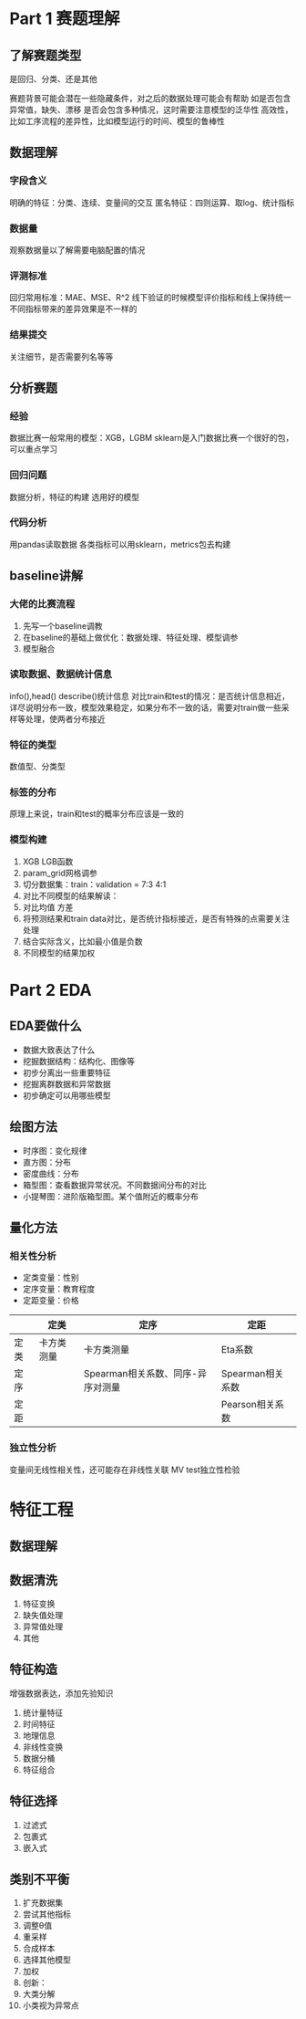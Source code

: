 # Part 1 赛题理解
## 了解赛题类型
是回归、分类、还是其他

赛题背景可能会潜在一些隐藏条件，对之后的数据处理可能会有帮助
如是否包含异常值，缺失、漂移
是否会包含多种情况，这时需要注意模型的泛华性
高效性，比如工序流程的差异性，比如模型运行的时间、模型的鲁棒性
## 数据理解
### 字段含义
明确的特征：分类、连续、变量间的交互
匿名特征：四则运算、取log、统计指标
### 数据量
观察数据量以了解需要电脑配置的情况
### 评测标准
回归常用标准：MAE、MSE、R^2
线下验证的时候模型评价指标和线上保持统一
不同指标带来的差异效果是不一样的
### 结果提交
关注细节，是否需要列名等等
## 分析赛题
### 经验
数据比赛一般常用的模型：XGB，LGBM
sklearn是入门数据比赛一个很好的包，可以重点学习
### 回归问题
数据分析，特征的构建
选用好的模型
### 代码分析
用pandas读取数据
各类指标可以用sklearn，metrics包去构建
## baseline讲解
### 大佬的比赛流程
1. 先写一个baseline调教
2. 在baseline的基础上做优化：数据处理、特征处理、模型调参
3. 模型融合
### 读取数据、数据统计信息
info(),head()
describe()统计信息
对比train和test的情况：是否统计信息相近，详尽说明分布一致，模型效果稳定，如果分布不一致的话，需要对train做一些采样等处理，使两者分布接近
### 特征的类型
数值型、分类型
### 标签的分布
原理上来说，train和test的概率分布应该是一致的
### 模型构建
1. XGB LGB函数
2. param_grid网格调参
3. 切分数据集：train：validation = 7:3    4:1
4. 对比不同模型的结果解读：
  1. 对比均值 方差
  2. 将预测结果和train data对比，是否统计指标接近，是否有特殊的点需要关注处理
  3. 结合实际含义，比如最小值是负数
5. 不同模型的结果加权

# Part 2 EDA
## EDA要做什么
+ 数据大致表达了什么
+ 挖掘数据结构：结构化、图像等
+ 初步分离出一些重要特征
+ 挖掘离群数据和异常数据
+ 初步确定可以用哪些模型
## 绘图方法
+ 时序图：变化规律
+ 直方图：分布
+ 密度曲线：分布
+ 箱型图：查看数据异常状况。不同数据间分布的对比
+ 小提琴图：进阶版箱型图。某个值附近的概率分布
## 量化方法
### 相关性分析
+ 定类变量：性别
+ 定序变量：教育程度
+ 定距变量：价格

|      | 定类       | 定序                              | 定距             |
| ---- | ---------- | --------------------------------- | ---------------- |
| 定类 | 卡方类测量 | 卡方类测量                        | Eta系数          |
| 定序 |            | Spearman相关系数、同序-异序对测量 | Spearman相关系数 |
| 定距 |            |                                   | Pearson相关系数  |

### 独立性分析
变量间无线性相关性，还可能存在非线性关联
MV test独立性检验

# 特征工程
## 数据理解
## 数据清洗
1. 特征变换
2. 缺失值处理
3. 异常值处理
4. 其他
## 特征构造
增强数据表达，添加先验知识
1. 统计量特征
2. 时间特征
3. 地理信息
4. 非线性变换
5. 数据分桶
6. 特征组合	
## 特征选择
1. 过滤式
2. 包裹式
3. 嵌入式
## 类别不平衡
1. 扩充数据集
2. 尝试其他指标
3. 调整θ值
4. 重采样
5. 合成样本
6. 选择其他模型
7. 加权
8. 创新：
  1. 大类分解
  2. 小类视为异常点